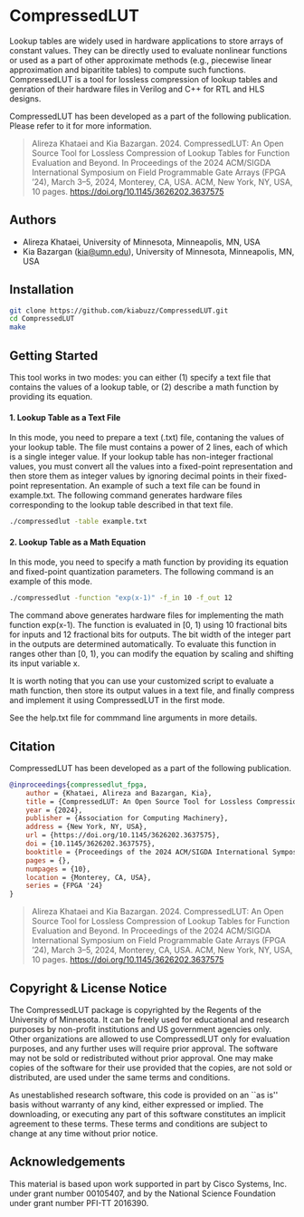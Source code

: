 # CompressedLUT
Lookup tables are widely used in hardware applications to store arrays of constant values. They can be directly used to evaluate nonlinear functions or used as a part of other approximate methods (e.g., piecewise linear approximation and biparitite tables) to compute such functions. CompressedLUT is a tool for lossless compression of lookup tables and genration of their hardware files in Verilog and C++ for RTL and HLS designs. 

CompressedLUT has been developed as a part of the following publication. Please refer to it for more information.
> Alireza Khataei and Kia Bazargan. 2024. CompressedLUT: An Open Source Tool for Lossless Compression of Lookup Tables for Function Evaluation and Beyond. In Proceedings of the 2024 ACM/SIGDA International Symposium on Field Programmable Gate Arrays (FPGA ’24), March 3–5, 2024, Monterey, CA, USA. ACM, New York, NY, USA, 10 pages. https://doi.org/10.1145/3626202.3637575

## Authors
- Alireza Khataei, University of Minnesota, Minneapolis, MN, USA
- Kia Bazargan (kia@umn.edu), University of Minnesota, Minneapolis, MN, USA


## Installation
```bash
git clone https://github.com/kiabuzz/CompressedLUT.git
cd CompressedLUT
make
```
    
## Getting Started
This tool works in two modes: you can either (1) specify  a  text  file  that contains the values of a lookup table, or (2) describe a math function by providing its equation.

#### 1. Lookup Table as a Text File
In this mode, you need to prepare a text (.txt) file, contaning the values of your lookup table. The file must contains a power of 2 lines, each of which is a single integer value. If your lookup table has non-integer fractional values, you must convert all the values into a fixed-point representation and then store them as integer values by ignoring decimal points in their fixed-point representation. An example of such a text file can be found in example.txt. The following command generates hardware files corresponding to the lookup table described in that text file.

```bash
./compressedlut -table example.txt
```

#### 2. Lookup Table as a Math Equation
In this mode, you need to specify a math function by providing its equation and fixed-point quantization parameters. The following command is an example of this mode.

```bash
./compressedlut -function "exp(x-1)" -f_in 10 -f_out 12
```

The command above generates hardware files for implementing the math function exp(x-1). The function is evaluated in [0, 1) using 10 fractional bits for inputs and 12 fractional bits for outputs. The bit width of the integer part in the outputs are determined automatically. To evaluate this function in ranges other than [0, 1), you can modify the equation by scaling and shifting its input variable x.

It is worth noting that you can use your customized script to evaluate a math function, then store its output values in a text file, and finally compress and implement it using CompressedLUT in the first mode.

See the help.txt file for commmand line arguments in more details.

## Citation
CompressedLUT has been developed as a part of the following publication.

```bibtex
@inproceedings{compressedlut_fpga,
    author = {Khataei, Alireza and Bazargan, Kia},
    title = {CompressedLUT: An Open Source Tool for Lossless Compression of Lookup Tables for Function Evaluation and Beyond},
    year = {2024},
    publisher = {Association for Computing Machinery},
    address = {New York, NY, USA},
    url = {https://doi.org/10.1145/3626202.3637575},
    doi = {10.1145/3626202.3637575},
    booktitle = {Proceedings of the 2024 ACM/SIGDA International Symposium on Field Programmable Gate Arrays},
    pages = {},
    numpages = {10},
    location = {Monterey, CA, USA},
    series = {FPGA '24}
}
```

> Alireza Khataei and Kia Bazargan. 2024. CompressedLUT: An Open Source Tool for Lossless Compression of Lookup Tables for Function Evaluation and Beyond. In Proceedings of the 2024 ACM/SIGDA International Symposium on Field Programmable Gate Arrays (FPGA ’24), March 3–5, 2024, Monterey, CA, USA. ACM, New York, NY, USA, 10 pages. https://doi.org/10.1145/3626202.3637575

## Copyright & License Notice
The CompressedLUT package is copyrighted by the Regents of the University of Minnesota. It can be freely used for educational and research purposes by non-profit institutions and US government agencies only. Other organizations are allowed to use CompressedLUT only for evaluation purposes, and any further uses will require prior approval. The software may not be sold or redistributed without prior approval. One may make copies of the software for their use provided that the copies, are not sold or distributed, are used under the same terms and conditions.

As unestablished research software, this code is provided on an ``as is'' basis without warranty of any kind, either expressed or implied. The downloading, or executing any part of this software constitutes an implicit agreement to these terms. These terms and conditions are subject to change at any time without prior notice.


## Acknowledgements
This material is based upon work supported in part by Cisco Systems, Inc. under grant number 00105407, and by the National Science Foundation under grant number PFI-TT 2016390.
